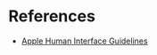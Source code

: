 # References

- [Apple Human Interface Guidelines](https://developer.apple.com/design/human-interface-guidelines)
